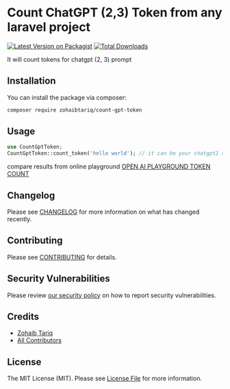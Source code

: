 # Count ChatGPT (2,3) Token from any laravel project

[![Latest Version on Packagist](https://img.shields.io/packagist/v/zohaibtariq/count-gpt-token.svg?style=flat-square)](https://packagist.org/packages/zohaibtariq/count-gpt-token)
[![Total Downloads](https://img.shields.io/packagist/dt/zohaibtariq/count-gpt-token.svg?style=flat-square)](https://packagist.org/packages/zohaibtariq/count-gpt-token)

It will count tokens for chatgpt (2, 3) prompt

## Installation

You can install the package via composer:

```bash
composer require zohaibtariq/count-gpt-token
```

## Usage

```php
use CountGptToken;
CountGptToken::count_token('hello world'); // it can be your chatgpt2 or chatgpt3 prompt
```

compare results from online playground [OPEN AI PLAYGROUND TOKEN COUNT](https://platform.openai.com/tokenizer)



## Changelog

Please see [CHANGELOG](CHANGELOG.md) for more information on what has changed recently.

## Contributing

Please see [CONTRIBUTING](CONTRIBUTING.md) for details.

## Security Vulnerabilities

Please review [our security policy](../../security/policy) on how to report security vulnerabilities.

## Credits

- [Zohaib Tariq](https://github.com/zohaibtariq)
- [All Contributors](../../contributors)

## License

The MIT License (MIT). Please see [License File](LICENSE.md) for more information.
